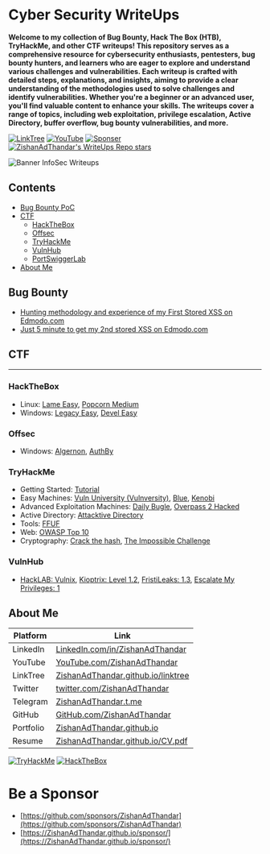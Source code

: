 # Cyber Security WriteUps

**Welcome to my collection of Bug Bounty, Hack The Box (HTB), TryHackMe, and other CTF writeups! This repository serves as a comprehensive resource for cybersecurity enthusiasts, pentesters, bug bounty hunters, and learners who are eager to explore and understand various challenges and vulnerabilities. Each writeup is crafted with detailed steps, explanations, and insights, aiming to provide a clear understanding of the methodologies used to solve challenges and identify vulnerabilities. Whether you're a beginner or an advanced user, you'll find valuable content to enhance your skills. The writeups cover a range of topics, including web exploitation, privilege escalation, Active Directory, buffer overflow, bug bounty vulnerabilities, and more.**

[![LinkTree](https://img.shields.io/badge/Link-Tree-bbd343)](https://zishanadthandar.github.io/linktree/)
[![YouTube](https://img.shields.io/youtube/channel/subscribers/UChgqXa2j7ZKkHX2Y76tSxoA)](https://youtube.com/@hackerstation)
[![Sponser](https://img.shields.io/github/sponsors/ZishanAdThandar)](https://github.com/sponsors/ZishanAdThandar)
[![ZishanAdThandar's WriteUps Repo stars](https://img.shields.io/github/stars/ZishanAdThandar/WriteUps)](https://github.com/ZishanAdThandar/WriteUps)

![Banner InfoSec Writeups](./banner.png)

## Contents

- [Bug Bounty PoC](#bug-bounty)
- [CTF](#ctf)
  - [HackTheBox](#hackthebox)
  - [Offsec](#offsec)
  - [TryHackMe](#tryhackme)
  - [VulnHub](#vulnhub)
  - [PortSwiggerLab](#portswiggerlab)
- [About Me](#about-me)

## Bug Bounty
- [Hunting methodology and experience of my First Stored XSS on Edmodo.com](/posts/bugbounty/1.md)
- [Just 5 minute to get my 2nd stored XSS on Edmodo.com](/posts/bugbounty/2.md)


## CTF

---

### HackTheBox

- Linux: [Lame Easy](./posts/hackthebox/lame.md), [Popcorn Medium](./posts/hackthebox/popcorn.md)
- Windows: [Legacy Easy](./posts/hackthebox/legacy.md), [Devel Easy](./posts/hackthebox/devel.md)

### Offsec

- Windows: [Algernon](./posts/offsec/algernon.md),  [AuthBy](./posts/offsec/authby.md)

### TryHackMe

- Getting Started: [Tutorial](/posts/tryhackme/tutorial.md)
- Easy Machines: [Vuln University (Vulnversity)](/posts/tryhackme/vulnversity.md), [Blue](/posts/tryhackme/blue.md), [Kenobi](/posts/tryhackme/kenobi.md)
- Advanced Exploitation Machines: [Daily Bugle](/posts/tryhackme/dailybugle.md), [Overpass 2 Hacked](/posts/tryhackme/overpass2hacked.md) 
- Active Directory: [Attacktive Directory](/posts/tryhackme/attacktivedirectory.md)
- Tools: [FFUF](/posts/tryhackme/ffuf.md)
- Web: [OWASP Top 10](/posts/tryhackme/owasptop10.md)
- Cryptography: [Crack the hash](/posts/tryhackme/crackthehash.md), [The Impossible Challenge](/posts/tryhackme/theimpossiblechallenge.md)

### VulnHub

- [HackLAB: Vulnix](/posts/vulnhub/hacklab-vulnix.md), [Kioptrix: Level 1.2](/posts/vulnhub/kioptrix12.md), [FristiLeaks: 1.3](/posts/vulnhub/fristileaks13.md), [Escalate My Privileges: 1](/posts/vulnhub/escalate-my-privileges-1.md)


## About Me

| Platform  | Link  |
|-----------|-------|
| LinkedIn  | [LinkedIn.com/in/ZishanAdThandar](https://www.linkedin.com/in/ZishanAdThandar) |
| YouTube   | [YouTube.com/ZishanAdThandar](https://youtube.com/ZishanAdThandar) |
| LinkTree  | [ZishanAdThandar.github.io/linktree](https://ZishanAdThandar.github.io/linktree) |
| Twitter   | [twitter.com/ZishanAdThandar](https://x.com/ZishanAdThandar) |
| Telegram  | [ZishanAdThandar.t.me](https://ZishanAdThandar.t.me) |
| GitHub    | [GitHub.com/ZishanAdThandar](https://github.com/ZishanAdThandar) |
| Portfolio | [ZishanAdThandar.github.io](https://ZishanAdThandar.github.io) |
| Resume    | [ZishanAdThandar.github.io/CV.pdf](https://ZishanAdThandar.github.io/CV.pdf) |


[![TryHackMe](https://tryhackme-badges.s3.amazonaws.com/ZishanAdThandar.png)](https://tryhackme.com/p/ZishanAdThandar)
[![HackTheBox](https://www.hackthebox.com/badge/image/4477)](https://app.hackthebox.com/profile/4477)

# Be a Sponsor  

- [https://github.com/sponsors/ZishanAdThandar](https://github.com/sponsors/ZishanAdThandar)
- [https://ZishanAdThandar.github.io/sponsor/](https://ZishanAdThandar.github.io/sponsor/)

<!--
1. BTC `bc1q0qhgw5pdys7qqw07rcsyudu5wmv6208nhp5xtn`
2. ETH `0x8cdc24eeb9d1bf46929b2106e3535e0d1953fe1b`
3. ~~USDT (TRC20) `TGW1c7hzyszQNhQHM3aGa1nEKDNuyPueNE`~~ [Invalid]
-->


